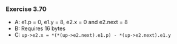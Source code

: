 ### Exercise 3.70
- A: e1.p = 0, e1.y = 8, e2.x = 0 and e2.next = 8
- B: Requires 16 bytes
- C: `up->e2.x = *(*(up->e2.next).e1.p) - *(up->e2.next).e1.y`
